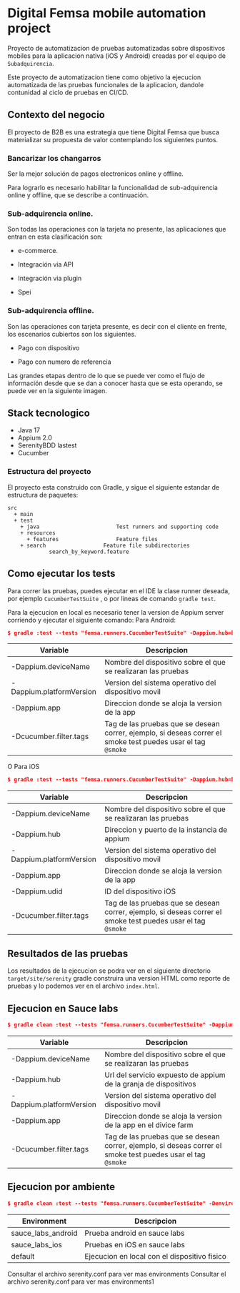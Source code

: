 # Digital Femsa mobile automation project
Proyecto de automatizacion de pruebas automatizadas sobre dispositivos mobiles para la aplicacion nativa (iOS y Android) creadas por el equipo de `Subadquirencia`.

Este proyecto de automatizacion tiene como objetivo la ejecucion automatizada de las pruebas funcionales de la aplicacion, dandole contunidad al ciclo de pruebas en CI/CD.

## Contexto del negocio
El proyecto de B2B es una estrategia que tiene Digital Femsa que busca materializar su propuesta de valor contemplando los siguientes puntos.

### Bancarizar los changarros

Ser la mejor solución de pagos electronicos online y offline.

Para lograrlo es necesario habilitar la funcionalidad de sub-adquirencia online y offline, que se describe a continuación.

### Sub-adquirencia online.
Son todas las operaciones con la tarjeta no presente, las aplicaciones que entran en esta clasificación son:

* e-commerce.

* Integración via API

* Integración via plugin

* Spei

### Sub-adquirencia offline.
Son las operaciones con tarjeta presente, es decir con el cliente en frente, los escenarios cubiertos son los siguientes.

* Pago con dispositivo

* Pago con numero de referencia

Las grandes etapas dentro de lo que se puede ver como el flujo de información desde que se dan a conocer hasta que se esta operando, se puede ver en la siguiente imagen.

## Stack tecnologico
* Java 17
* Appium 2.0
* SerenityBDD lastest
* Cucumber


### Estructura del proyecto
El proyecto esta construido con Gradle,  y sigue el siguiente estandar de estructura de paquetes:
```Gherkin
src
  + main
  + test
    + java                        Test runners and supporting code
    + resources
      + features                  Feature files
    + search                  Feature file subdirectories
             search_by_keyword.feature
```


## Como ejecutar los tests
Para correr las pruebas, puedes ejecutar en el IDE la clase runner deseada, por ejemplo `CucumberTestSuite` , o por lineas de comando `gradle test`.

Para la ejecucion en local es necesario tener la version de Appium server corriendo y ejecutar el siguiente comando:
Para Android:
```json
$ gradle :test --tests "femsa.runners.CucumberTestSuite" -Dappium.hub=http://0.0.0.0:4723 -Dwebdriver.driver=appium -Dappium.platformName=android -Dappium.automationName=uiautomator2 -Dappium.deviceName=R9YT50XGBGM -Dappium.platformVersion=13 -Dappium.app=/Users/elvisperez/Documents/repo/mobile/qa-automation-mobile/src/test/resources/apps/qa/android/app.apk -Dcucumber.filter.tags="@smoke"

```
| Variable | Descripcion |
| ------ | ------ |
| -Dappium.deviceName |  Nombre del dispositivo sobre el que se realizaran las pruebas|
| -Dappium.platformVersion | Version del sistema operativo del dispositivo movil |
| -Dappium.app | Direccion donde se aloja la version de la app |
| -Dcucumber.filter.tags | Tag de las pruebas que se desean correr, ejemplo, si deseas correr el smoke test puedes usar el tag `@smoke` |

O Para iOS
```json
$ gradle :test --tests "femsa.runners.CucumberTestSuite" -Dappium.hub=http://127.0.0.1:4723 -Dwebdriver.driver=appium -Dappium.platformName=iOS -Dappium.automationName=XCUITest -Dappium.deviceName=iPhoneElvis -Dappium.platformVersion=11 -Dappium.udid=00008030-00094D463E33C02E -Dappium.bundleid=com.femsadigital.b2b -Dappium.app=/Users/elvisperez/Documents/repo/femsa/qa/automation/qa-automation-mobile/src/test/resources/apps/dev/ios/b2b.ipa -Dcucumber.filter.tags="@smoke"
```
| Variable | Descripcion |
| ------ | ------ |
| -Dappium.deviceName |  Nombre del dispositivo sobre el que se realizaran las pruebas|
| -Dappium.hub | Direccion y puerto de la instancia de appium |
| -Dappium.platformVersion | Version del sistema operativo del dispositivo movil |
| -Dappium.app | Direccion donde se aloja la version de la app |
| -Dappium.udid | ID del dispositivo iOS |
| -Dcucumber.filter.tags | Tag de las pruebas que se desean correr, ejemplo, si deseas correr el smoke test puedes usar el tag `@smoke` |

## Resultados de las pruebas
Los resultados de la ejecucion se podra ver en el siguiente directorio `target/site/serenity` gradle construira una version HTML como reporte de pruebas y lo podemos ver en el archivo `index.html`.

## Ejecucion en Sauce labs
```json
$ gradle clean :test --tests "femsa.runners.CucumberTestSuite" -Dappium.hub=https://eperezg:fbcc1f54-d8a0-412d-b7b1-295b8007778a@ondemand.us-west-1.saucelabs.com:443/wd/hub -Dwebdriver.driver=appium -Dappium.platformName=android -Dappium.automationName=uiautomator2 -Dappium.deviceName=".*" -Dappium.platformVersion=10  -Dappium.app=storage:filename=app.apk -Dcucumber.filter.tags="@smoke"
```
| Variable | Descripcion |
| ------ | ------ |
| -Dappium.deviceName |  Nombre del dispositivo sobre el que se realizaran las pruebas|
| -Dappium.hub |  Url del servicio expuesto de appium de la granja de dispositivos|
| -Dappium.platformVersion | Version del sistema operativo del dispositivo movil |
| -Dappium.app | Direccion donde se aloja la version de la app en el divice farm |
| -Dcucumber.filter.tags | Tag de las pruebas que se desean correr, ejemplo, si deseas correr el smoke test puedes usar el tag `@smoke` |

## Ejecucion por ambiente
```json
$ gradle clean :test --tests "femsa.runners.CucumberTestSuite" -Denvironment=my_environment -Dcucumber.filter.tags="@smoke"
```
| Environment | Descripcion |
| ------ | ------ |
| sauce_labs_android|  Prueba android en sauce labs|
| sauce_labs_ios |  Pruebas en iOS en sauce labs|
| default | Ejecucion en local con el dispositivo fisico |

Consultar el archivo serenity.conf para ver mas environments
Consultar el archivo serenity.conf para ver mas environments1

